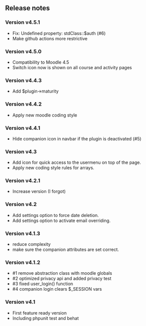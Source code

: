 ## Release notes

### Version v4.5.1
* Fix: Undefined property: stdClass::$auth (#6)
* Make github actions more restrictive

### Version v4.5.0
* Compatibility to Moodle 4.5
* Switch icon now is shown on all course and activity pages

### Version v4.4.3
* Add $plugin->maturity

### Version v4.4.2
* Apply new moodle coding style

### Version v4.4.1
* Hide companion icon in navbar if the plugin is deactivated (#5)

### Version v4.3
* Add icon for quick access to the usermenu on top of the page.
* Apply new coding style rules for arrays.

### Version v4.2.1
* Increase version (I forgot)

### Version v4.2
* Add settings option to force date deletion.
* Add settings option to activate email overriding.

### Version v4.1.3
* reduce complexity
* make sure the companion attributes are set correct.

### Version v4.1.2
* #1 remove abstraction class with moodle globals
* #2 optimized privacy api and added privacy test
* #3 fixed user_login() function
* #4 companion login clears $_SESSION vars

### Version v4.1
* First feature ready version
* Including phpunit test and behat
